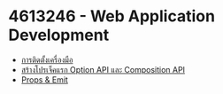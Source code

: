 # 4613246 - Web Application Development
* [การติดตั้งเครื่องมือ](01_install_note.md)
* [สร้างโปรเจ็คแรก Option API และ Composition API](02_vue_intro.md)
* [Props & Emit](03_props_emit.md)
